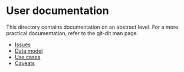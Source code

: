 # User documentation

This directory contains documentation on an abstract level.  For a more
practical documentation, refer to the git-dit man page.

 * [Issues](issues.md)
 * [Data model](datamodel.md)
 * [Use cases](use-cases.md)
 * [Caveats](caveats.md)

